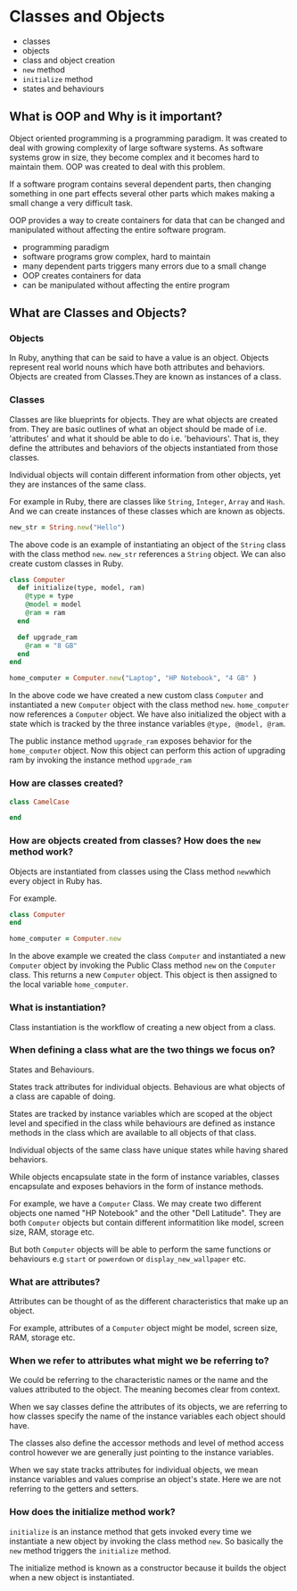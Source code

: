 # Classes and Objects

  - classes
  - objects
  - class and object creation
  - `new` method
  - `initialize` method
  - states and behaviours

## What is OOP and Why is it important?

Object oriented programming is a programming paradigm. It was created to deal with growing complexity of large software systems. As software systems grow in size, they become complex and it becomes hard to maintain them. OOP was created to deal with this problem.

If a software program contains several dependent parts, then changing something in one part effects several other parts which makes making a small change a very difficult task.

OOP provides a way to create containers for data that can be changed and manipulated without affecting the entire software program. 

- programming paradigm
- software programs grow complex, hard to maintain
- many dependent parts triggers many errors due to a small change
- OOP creates containers for data 
- can be manipulated without affecting the entire program

## What are Classes and Objects?

### Objects

In Ruby, anything that can be said to have a value is an object. Objects represent real world nouns which have both attributes and behaviors. Objects are created from Classes.They are known as instances of a class. 

### Classes

Classes are like blueprints for objects. They are what objects are created from. They are basic outlines of what an object should be made of i.e. 'attributes' and what it should be able to do i.e. 'behaviours'. That is, they define the attributes and behaviors of the objects instantiated from those classes.

Individual objects will contain different information from other objects, yet they are instances of the same class.

For example in Ruby, there are classes like `String`, `Integer`, `Array` and `Hash`. And we can create instances of these classes which are known as objects. 

```ruby
new_str = String.new("Hello")
```
The above code is an example of instantiating an object of the `String` class with the class method `new`. `new_str` references a `String` object. We can also create custom classes in Ruby.

```ruby
class Computer
  def initialize(type, model, ram)
    @type = type
    @model = model
    @ram = ram
  end

  def upgrade_ram
    @ram = "8 GB"
  end
end

home_computer = Computer.new("Laptop", "HP Notebook", "4 GB" )
```
In the above code we have created a new custom class `Computer` and instantiated a new `Computer` object with the class method `new`. `home_computer` now references a `Computer` object.
We have also initialized the object with a state which is tracked by the three instance variables `@type, @model, @ram`. 

The public instance method `upgrade_ram` exposes behavior for the `home_computer` object. Now this object can perform this action of upgrading ram by invoking the instance method `upgrade_ram`

<!-- Classes are like a specification or a plan specifying what attributes or properties those objects will have and what kind of behaviours these objects will be able to perform. 

The attributes and behaviours of objects are defined in the class they belong to.  -->

### How are classes created?

```ruby
class CamelCase

end
```

### How are objects created from classes? How does the `new` method work?

Objects are instantiated from classes using the Class method `new`which every object in Ruby has.

For example.
```ruby
class Computer
end

home_computer = Computer.new
```
In the above example we created the class `Computer` and instantiated a new `Computer` object by invoking the Public Class method `new` on the `Computer` class. This returns a new `Computer` object. This object is then assigned to the local variable `home_computer`. 

### What is instantiation?

Class instantiation is the workflow of creating a new object from a class. 


### When defining a class what are the two things we focus on?

States and Behaviours.

States track attributes for individual objects. 
Behavious are what objects of a class are capable of doing.

States are tracked by instance variables which are scoped at the object level and specified in the class  while behaviours are defined as instance methods in the class which are available to all objects of that class.

Individual objects of the same class have unique states while having shared behaviors.

While objects encapsulate state in the form of instance variables, classes encapsulate and exposes behaviors in the form of instance methods.

For example, we have a `Computer` Class. We may create two different objects one named "HP Notebook" and the other "Dell Latitude". They are both `Computer` objects but contain different informatition like model, screen size, RAM, storage etc. 

But both `Computer` objects will be able to perform the same functions or behaviours e.g `start` or `powerdown` or `display_new_wallpaper` etc.

### What are attributes?

Attributes can be thought of as the different characteristics that make up an object. 

For example, attributes of a `Computer` object might be model, screen size, RAM, storage etc.

### When we refer to attributes what might we be referring to?

We could be referring to the characteristic names or the name and the values attributed to the object. The meaning becomes clear from context.

When we say classes define the attributes of its objects, we are referring to how classes specify the name of the instance variables each object should have. 

The classes also define the accessor methods and level of method access control however we are generally just pointing to the instance variables. 

When we say state tracks attributes for individual objects, we mean instance variables and values comprise an object's state. Here we are not referring to the getters and setters.

### How does the initialize method work?

`initialize` is an instance method that gets invoked every time we instantiate a new object by invoking the class method `new`. So basically the `new` method triggers the `initialize` method. 

The initialize method is known as a constructor because it builds the object when a new object is instantiated. 


